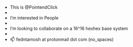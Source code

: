 - This is @PointendClick
- 
- I’m interested in People
- 
- I’m looking to collaborate on a 16^16 hexhex base system
- 
- 📫   fedntamosh at protonmail dot com (no_spaces)

<!---
PointendClick/PointendClick is a ✨ special ✨ repository because its `README.md` (this file) appears on your GitHub profile.
You can click the Preview link to take a look at your changes.
--->

